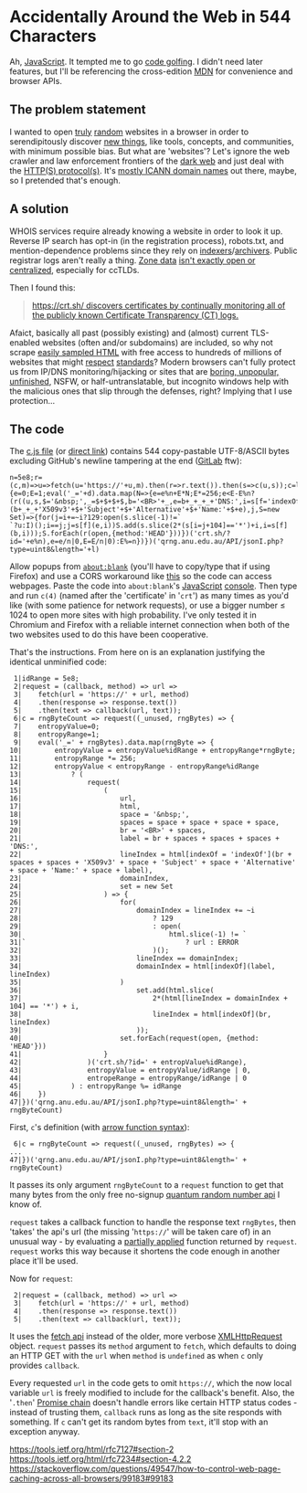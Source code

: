 # Accidentally Around the Web in 544 Characters

Ah, [JavaScript](https://www.ecma-international.org/ecma-262/6.0/). It tempted me to go [code golfing](https://en.wikipedia.org/wiki/Code_golf). I didn't need later features, but I'll be referencing the cross-edition [MDN](https://developer.mozilla.org/en-US/docs/Web/JavaScript/Reference/Operators/Operator_Precedence) for convenience and browser APIs.

## The problem statement

I wanted to open [truly](https://www.av8n.com/turbid/paper/turbid.htm#sec-def-random) [random](https://en.wikipedia.org/wiki/Hardware_random_number_generator#Physical_phenomena_with_random_properties) websites in a browser in order to serendipitously discover [new things](https://en.wikipedia.org/wiki/There_are_known_knowns), like tools, concepts, and communities, with minimum possible bias. But what are 'websites'? Let's ignore the web crawler and law enforcement frontiers of the [dark web](https://en.wikipedia.org/wiki/Dark_web) and just deal with the [HTTP(S) protocol(s)](https://en.wikipedia.org/wiki/World_Wide_Web#Function). It's [mostly ICANN domain names](https://en.wikipedia.org/wiki/Alternative_DNS_root) out there, maybe, so I pretended that's enough.

## A solution

WHOIS services require already knowing a website in order to look it up. Reverse IP search has opt-in (in the registration process), robots.txt, and mention-dependence problems since they rely on [indexers](https://www.domcop.com/top-10-million-domains)/[archivers](https://archive.org/). Public registrar logs aren't really a thing. [Zone data](https://dnpedia.com/tlds/daily.php) [isn't exactly open or centralized](https://www.iana.org/domains/root/db), especially for ccTLDs.

Then I found this:

> [https://crt.sh/ discovers certificates by continually monitoring all of the publicly known Certificate Transparency (CT) logs.](https://www.comodo.com/news/press_releases/2015/06/comodo-launches-new-certificate-transparency-search-web-site.html)

Afaict, basically all past (possibly existing) and (almost) current TLS-enabled websites (often and/or subdomains) are included, so why not scrape [easily sampled HTML](https://crt.sh/?id=200000000) with free access to hundreds of millions of websites that might [respect](https://doesmysiteneedhttps.com/) [standards](https://developers.google.com/web/fundamentals/security/encrypt-in-transit/why-https)? Modern browsers can't fully protect us from IP/DNS monitoring/hijacking or sites that are [boring, unpopular, unfinished](http://tvtropes.org/pmwiki/pmwiki.php/Main/SturgeonsLaw), NSFW, or half-untranslatable, but incognito windows help with the malicious ones that slip through the defenses, right? Implying that I use protection...

## The code

The [c.js file](https://github.com/0joshuaolson1/deranged-discovery/blob/cb5d35e632c74597263d0c65bad7312aa5efb202/c.js) (or [direct link](https://raw.githubusercontent.com/0joshuaolson1/deranged-discovery/cb5d35e632c74597263d0c65bad7312aa5efb202/c.js)) contains 544 copy-pastable UTF-8/ASCII bytes excluding GitHub's newline tampering at the end ([GitLab](https://about.gitlab.com/2016/05/11/git-repository-pricing/) ftw):
```
n=5e8;r=(c,m)=>u=>fetch(u='https://'+u,m).then(r=>r.text()).then(s=>c(u,s));c=l=>r((_,d)=>{e=0;E=1;eval('_='+d).data.map(N=>{e=e%n+E*N;E*=256;e<E-E%n?(r((u,s,$='&nbsp;',_=$+$+$+$,b='<BR>'+_,e=b+_+_+_+'DNS:',i=s[f='indexOf'](b+_+_+'X509v3'+$+'Subject'+$+'Alternative'+$+'Name:'+$+e),j,S=new Set)=>{for(j=i+=~i?129:open(s.slice(-1)!=`
`?u:I)();i==j;j=s[f](e,i))S.add(s.slice(2*(s[i=j+104]=='*')+i,i=s[f](b,i)));S.forEach(r(open,{method:'HEAD'}))})('crt.sh/?id='+e%n),e=e/n|0,E=E/n|0):E%=n})})('qrng.anu.edu.au/API/jsonI.php?type=uint8&length='+l)
```
Allow popups from [`about:blank`](http://about:blank) (you'll have to copy/type that if using Firefox) and use a CORS workaround like [this](https://chrome.google.com/webstore/detail/cors/dboaklophljenpcjkbbibpkbpbobnbld) so the code can access webpages. Paste the code into `about:blank`'s [JavaScript](https://developer.mozilla.org/en-US/docs/Tools/Keyboard_shortcuts) [console](https://developers.google.com/web/tools/chrome-devtools/shortcuts). Then type and run `c(4)` (named after the 'certificate' in '`crt`') as many times as you'd like (with some patience for network requests), or use a bigger number ≤ 1024 to open more sites with high probability.  I've only tested it in Chromium and Firefox with a reliable internet connection when both of the two websites used to do this have been cooperative.

That's the instructions. From here on is an explanation justifying the identical unminified code:
```
 1|idRange = 5e8;
 2|request = (callback, method) => url =>
 3|    fetch(url = 'https://' + url, method)
 4|    .then(response => response.text())
 5|    .then(text => callback(url, text));
 6|c = rngByteCount => request((_unused, rngBytes) => {
 7|    entropyValue=0;
 8|    entropyRange=1;
 9|    eval('_=' + rngBytes).data.map(rngByte => {
10|        entropyValue = entropyValue%idRange + entropyRange*rngByte;
11|        entropyRange *= 256;
12|        entropyValue < entropyRange - entropyRange%idRange
13|            ? (
14|                request(
15|                    (
16|                        url,
17|                        html,
18|                        space = '&nbsp;',
19|                        spaces = space + space + space + space,
20|                        br = '<BR>' + spaces,
21|                        label = br + spaces + spaces + spaces + 'DNS:',
22|                        lineIndex = html[indexOf = 'indexOf'](br + spaces + spaces + 'X509v3' + space + 'Subject' + space + 'Alternative' + space + 'Name:' + space + label),
23|                        domainIndex,
24|                        set = new Set
25|                    ) => {
26|                        for(
27|                            domainIndex = lineIndex += ~i
28|                                ? 129
29|                                : open(
30|                                    html.slice(-1) != `
31|`                                       ? url : ERROR
32|                                )();
33|                            lineIndex == domainIndex;
34|                            domainIndex = html[indexOf](label, lineIndex)
35|                        )
36|                            set.add(html.slice(
37|                                2*(html[lineIndex = domainIndex + 104] == '*') + i,
38|                                lineIndex = html[indexOf](br, lineIndex)
39|                            ));
40|                        set.forEach(request(open, {method: 'HEAD'}))
41|                    }
42|                )('crt.sh/?id=' + entropValue%idRange),
43|                entropyValue = entropyValue/idRange | 0,
44|                entropeRange = entropyRange/idRange | 0
45|            ) : entropyRange %= idRange
46|    })
47|})('qrng.anu.edu.au/API/jsonI.php?type=uint8&length=' + rngByteCount)
```

First, `c`'s definition (with [arrow function syntax](https://developer.mozilla.org/en-US/docs/Web/JavaScript/Reference/Functions/Arrow_functions)):
```
 6|c = rngByteCount => request((_unused, rngBytes) => {
...
47|})('qrng.anu.edu.au/API/jsonI.php?type=uint8&length=' + rngByteCount)
```
It passes its only argument `rngByteCount` to a `request` function to get that many bytes from the only free no-signup [quantum random number api](https://qrng.anu.edu.au/API/api-demo.php) I know of.

`request` takes a callback function to handle the response text `rngBytes`, then 'takes' the api's url (the missing '`https://`' will be taken care of) in an unusual way - by evaluating a [partially applied](http://wiki.c2.com/?CurryingSchonfinkelling) function returned by `request`. `request` works this way because it shortens the code enough in another place it'll be used.


Now for `request`:
```
 2|request = (callback, method) => url =>
 3|    fetch(url = 'https://' + url, method)
 4|    .then(response => response.text())
 5|    .then(text => callback(url, text));
```
It uses the [fetch api](https://developer.mozilla.org/en-US/docs/Web/API/Fetch_API) instead of the older, more verbose [XMLHttpRequest](https://developer.mozilla.org/en-US/docs/Web/API/XMLHttpRequest) object. `request` passes its `method` argument to `fetch`, which defaults to doing an HTTP GET with the `url` when `method` is `undefined` as when `c` only provides `callback`.

Every requested `url` in the code gets to omit `https://`, which the now local variable `url` is freely modified to include for the callback's benefit. Also, the '`.then`' [Promise chain](https://developer.mozilla.org/en-US/docs/Web/JavaScript/Reference/Global_Objects/Promise) doesn't handle errors like certain HTTP status codes - instead of trusting them, `callback` runs as long as the site responds with something. If `c` can't get its random bytes from `text`, it'll stop with an exception anyway.

https://tools.ietf.org/html/rfc7127#section-2
https://tools.ietf.org/html/rfc7234#section-4.2.2
https://stackoverflow.com/questions/49547/how-to-control-web-page-caching-across-all-browsers/99183#99183
